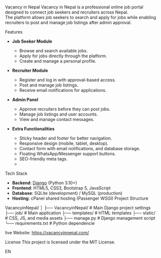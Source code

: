  Vacancy in Nepal
 Vacancy in Nepal is a professional online job portal designed to connect job seekers and recruiters across Nepal.  
The platform allows job seekers to search and apply for jobs while enabling recruiters to post and manage job listings after admin approval.

 Features

- **Job Seeker Module**
  - Browse and search available jobs.
  - Apply for jobs directly through the platform.
  - Create and manage a personal profile.

- **Recruiter Module**
  - Register and log in with approval-based access.
  - Post and manage job listings.
  - Receive email notifications for applications.

- **Admin Panel**
  - Approve recruiters before they can post jobs.
  - Manage job listings and user accounts.
  - View and manage contact messages.

- **Extra Functionalities**
  - Sticky header and footer for better navigation.
  - Responsive design (mobile, tablet, desktop).
  - Contact form with email notifications, and database storage.
  - Floating WhatsApp/Messenger support buttons.
  - SEO-friendly meta tags.
  - 
Tech Stack

- **Backend**: [Django](https://www.djangoproject.com/) (Python 3.10+)
- **Frontend**: HTML5, CSS3, Bootstrap 5, JavaScript
- **Database**: SQLite (development) / MySQL (production)
- **Hosting**: cPanel shared hosting (Passenger WSGI)
Project Structure

VacancyinNepal/
│
├── VacancyinNepal/ # Main Django project settings
├── job/ # Main application
├── templates/ # HTML templates
├── static/ # CSS, JS, and media assets
├── manage.py # Django management script
└── requirements.txt # Python dependencie


live Website: https://vacancyinnepal.com/

License
This project is licensed under the MIT License.


EN
